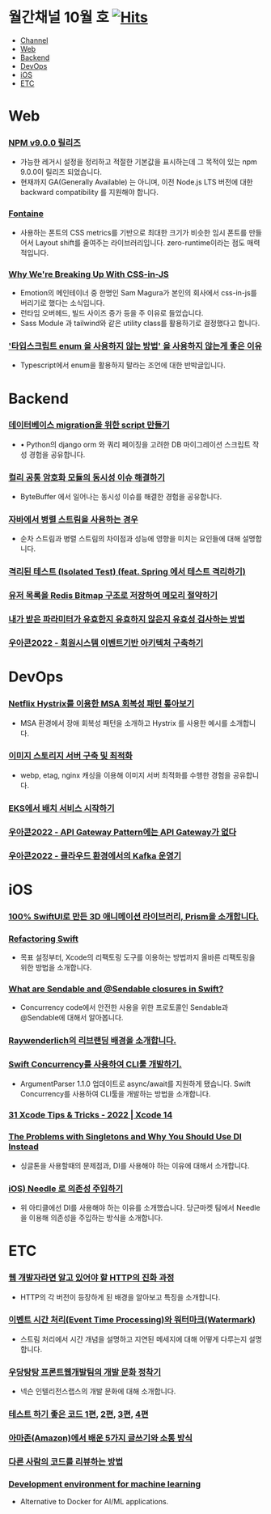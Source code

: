 # 월간채널 10월 호 [![Hits](https://hits.seeyoufarm.com/api/count/incr/badge.svg?url=https%3A%2F%2Fgithub.com%2Fchannel-io%2Fmonthly-channel%2Fblob%2Fmain%2Fissues%2F2022-10.md&count_bg=%2379C83D&title_bg=%23555555&icon=&icon_color=%23E7E7E7&title=hits&edge_flat=false)](https://hits.seeyoufarm.com)

- [Channel](#Channel)
- [Web](#Web)
- [Backend](#Backend)
- [DevOps](#DevOps)
- [iOS](#iOS)
- [ETC](#ETC)

# Web

### [NPM v9.0.0 릴리즈](https://github.blog/changelog/2022-10-24-npm-v9-0-0-released/)
- 가능한 레거시 설정을 정리하고 적절한 기본값을 표시하는데 그 목적이 있는 npm 9.0.0이 릴리즈 되었습니다.
- 현재까지 GA(Generally Available) 는 아니며, 이전 Node.js LTS 버전에 대한 backward compatibility 를 지원해야 합니다.

### [Fontaine](https://github.com/unjs/fontaine)
- 사용하는 폰트의 CSS metrics를 기반으로 최대한 크기가 비슷한 임시 폰트를 만들어서 Layout shift를 줄여주는 라이브러리입니다. zero-runtime이라는 점도 매력적입니다.


### [Why We're Breaking Up With CSS-in-JS](https://dev.to/srmagura/why-were-breaking-up-wiht-css-in-js-4g9b)
- Emotion의 메인테이너 중 한명인 Sam Magura가 본인의 회사에서 css-in-js를 버리기로 했다는 소식입니다.
- 런타임 오버헤드, 빌드 사이즈 증가 등을 주 이유로 들었습니다.
- Sass Module 과 tailwind와 같은 utility class를 활용하기로 결정했다고 합니다.

### ['타입스크립트 enum 을 사용하지 않는 방법' 을 사용하지 않는게 좋은 이유](https://velog.io/@vraimentres/typescript-enum)
- Typescript에서 enum을 활용하지 말라는 조언에 대한 반박글입니다.

# Backend

### [데이터베이스 migration을 위한 script 만들기](https://fitpet.medium.com/%EB%8D%B0%EC%9D%B4%ED%84%B0%EB%B2%A0%EC%9D%B4%EC%8A%A4-migration%EC%9D%84-%EC%9C%84%ED%95%9C-script-%EB%A7%8C%EB%93%A4%EA%B8%B0-4b764729fc87)
- • Python의 django orm 와 쿼리 페이징을 고려한 DB 마이그레이션 스크립트 작성 경험을 공유합니다.
### [컬리 공통 암호화 모듈의 동시성 이슈 해결하기](https://helloworld.kurly.com/blog/concurrency-issue-solving/)
- ByteBuffer 에서 일어나는 동시성 이슈를 해결한 경험을 공유합니다.
### [자바에서 병렬 스트림을 사용하는 경우](https://sas-study.tistory.com/461)
- 순차 스트림과 병렬 스트림의 차이점과 성능에 영향을 미치는 요인들에 대해 설명합니다.
### [격리된 테스트 (Isolated Test) (feat. Spring 에서 테스트 격리하기)](https://hudi.blog/isolated-test/)
### [유저 목록을 Redis Bitmap 구조로 저장하여 메모리 절약하기](https://blog.dramancompany.com/2022/10/%EC%9C%A0%EC%A0%80-%EB%AA%A9%EB%A1%9D%EC%9D%84-redis-bitmap-%EA%B5%AC%EC%A1%B0%EB%A1%9C-%EC%A0%80%EC%9E%A5%ED%95%98%EC%97%AC-%EB%A9%94%EB%AA%A8%EB%A6%AC-%EC%A0%88%EC%95%BD%ED%95%98%EA%B8%B0/)
### [내가 받은 파라미터가 유효한지 유효하지 않은지 유효성 검사하는 방법](https://medium.com/zigbang/%EB%82%B4%EA%B0%80-%EB%B0%9B%EC%9D%80-%ED%8C%8C%EB%9D%BC%EB%AF%B8%ED%84%B0%EA%B0%80-%EC%9C%A0%ED%9A%A8%ED%95%9C%EC%A7%80-%EC%9C%A0%ED%9A%A8%ED%95%98%EC%A7%80-%EC%95%8A%EC%9D%80%EC%A7%80-%EC%9C%A0%ED%9A%A8%EC%84%B1-%EA%B2%80%EC%82%AC%ED%95%98%EB%8A%94-%EB%B0%A9%EB%B2%95-b734359a89c7)
### [우아콘2022 - 회원시스템 이벤트기반 아키텍처 구축하기](https://www.youtube.com/watch?v=b65zIH7sDug)
# DevOps

### [Netflix Hystrix를 이용한 MSA 회복성 패턴 톺아보기](https://dev.gmarket.com/40)
- MSA 환경에서 장애 회복성 패턴을 소개하고 Hystrix 를 사용한 예시를 소개합니다.
### [이미지 스토리지 서버 구축 및 최적화](https://tecoble.techcourse.co.kr/post/2022-09-13-image-storage-server/)
- webp, etag, nginx 캐싱을 이용해 이미지 서버 최적화를 수행한 경험을 공유합니다.
### [EKS에서 배치 서비스 시작하기](https://medium.com/musinsa-tech/eks%EC%97%90%EC%84%9C-%EB%B0%B0%EC%B9%98-%EC%84%9C%EB%B9%84%EC%8A%A4-%EC%8B%9C%EC%9E%91%ED%95%98%EA%B8%B0-74a33c172d17)
### [우아콘2022 - API Gateway Pattern에는 API Gateway가 없다](https://www.youtube.com/watch?v=P2nM0_YptOA)
### [우아콘2022 - 클라우드 환경에서의 Kafka 운영기](https://www.youtube.com/watch?v=XyuqoWUCdGA)

# iOS
### [100% SwiftUI로 만든 3D 애니메이션 라이브러리, Prism을 소개합니다.](https://twitter.com/aheze0/status/1574616440941948928?s=20&t=uMMpGXu37zp6c1IqoeLbig)
### [Refactoring Swift](https://www.avanderlee.com/optimization/refactoring-swift-best-practices)
- 목표 설정부터, Xcode의 리팩토링 도구를 이용하는 방법까지 올바른 리팩토링을 위한 방법을 소개합니다.
### [What are Sendable and @Sendable closures in Swift?](https://www.donnywals.com/what-are-sendable-and-sendable-closures-in-swift/)
- Concurrency code에서 안전한 사용을 위한 프로토콜인 Sendable과 @Sendable에 대해서 알아봅니다.
### [Raywenderlich의 리브랜딩 배경을 소개합니다.](https://www.kodeco.com/36641099-why-rebrand-the-backstory-of-raywenderlich-com?utm_content=225849357&utm_medium=social&utm_source=twitter&hss_channel=tw-80843262)
### [Swift Concurrency를 사용하여 CLI툴 개발하기.](https://blog.eidinger.info/develop-a-command-line-tool-using-swift-concurrency)
- ArgumentParser 1.1.0 업데이트로 async/await를 지원하게 됐습니다. Swift Concurrency를 사용하여 CLI툴을 개발하는 방법을 소개합니다.
### [31 Xcode Tips & Tricks - 2022 | Xcode 14](https://youtu.be/40imnmzsmxk)
### [The Problems with Singletons and Why You Should Use DI Instead](https://medium.com/@fatihcyln/the-problems-with-singletons-and-why-you-should-use-di-instead-5a0fa0a5baed)
- 싱글톤을 사용할때의 문제점과, DI를 사용해야 하는 이유에 대해서 소개합니다.
### [iOS) Needle 로 의존성 주입하기](https://okanghoon.medium.com/ios-needle-%EB%A1%9C-%EC%9D%98%EC%A1%B4%EC%84%B1-%EC%A3%BC%EC%9E%85%ED%95%98%EA%B8%B0-f5019a4f2b92)
- 위 아티클에선 DI를 사용해야 하는 이유를 소개했습니다. 당근마켓 팀에서 Needle을 이용해 의존성을 주입하는 방식을 소개합니다.

# ETC
### [웹 개발자라면 알고 있어야 할 HTTP의 진화 과정](https://wormwlrm.github.io/2022/09/02/Evolution-of-HTTP.html)
- HTTP의 각 버전이 등장하게 된 배경을 알아보고 특징을 소개합니다.
### [이벤트 시간 처리(Event Time Processing)와 워터마크(Watermark)](https://seamless.tistory.com/99)
- 스트림 처리에서 시간 개념을 설명하고 지연된 메세지에 대해 어떻게 다루는지 설명합니다.
### [우당탕탕 프론트웹개발팀의 개발 문화 정착기](https://www.intelligencelabs.tech/88407556-c76e-49ea-8df2-2140a80ba2ad)
- 넥슨 인텔리전스랩스의 개발 문화에 대해 소개합니다.
### [테스트 하기 좋은 코드 1편](https://jojoldu.tistory.com/674), [2편](https://jojoldu.tistory.com/676), [3편](https://jojoldu.tistory.com/680), [4편](https://jojoldu.tistory.com/681)
### [아마존(Amazon)에서 배운 5가지 글쓰기와 소통 방식](https://channy.creation.net/blog/1620)
### [다른 사람의 코드를 리뷰하는 방법](https://jbee.io/essay/how-to-code-review/)
### [Development environment for machine learning](https://github.com/tensorchord/envd)
- Alternative to Docker for AI/ML applications.


